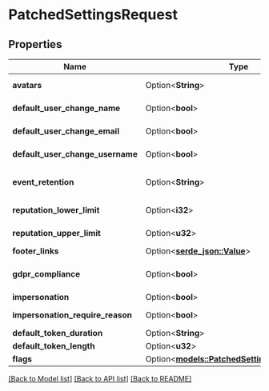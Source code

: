 # PatchedSettingsRequest

## Properties

Name | Type | Description | Notes
------------ | ------------- | ------------- | -------------
**avatars** | Option<**String**> | Configure how authentik should show avatars for users. | [optional]
**default_user_change_name** | Option<**bool**> | Enable the ability for users to change their name. | [optional]
**default_user_change_email** | Option<**bool**> | Enable the ability for users to change their email address. | [optional]
**default_user_change_username** | Option<**bool**> | Enable the ability for users to change their username. | [optional]
**event_retention** | Option<**String**> | Events will be deleted after this duration.(Format: weeks=3;days=2;hours=3,seconds=2). | [optional]
**reputation_lower_limit** | Option<**i32**> | Reputation cannot decrease lower than this value. Zero or negative. | [optional]
**reputation_upper_limit** | Option<**u32**> | Reputation cannot increase higher than this value. Zero or positive. | [optional]
**footer_links** | Option<[**serde_json::Value**](.md)> |  | [optional]
**gdpr_compliance** | Option<**bool**> | When enabled, all the events caused by a user will be deleted upon the user's deletion. | [optional]
**impersonation** | Option<**bool**> | Globally enable/disable impersonation. | [optional]
**impersonation_require_reason** | Option<**bool**> | Require administrators to provide a reason for impersonating a user. | [optional]
**default_token_duration** | Option<**String**> | Default token duration | [optional]
**default_token_length** | Option<**u32**> | Default token length | [optional]
**flags** | Option<[**models::PatchedSettingsRequestFlags**](PatchedSettingsRequest_flags.md)> |  | [optional]

[[Back to Model list]](../README.md#documentation-for-models) [[Back to API list]](../README.md#documentation-for-api-endpoints) [[Back to README]](../README.md)


